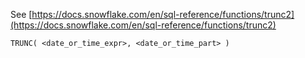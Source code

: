 See [https://docs.snowflake.com/en/sql-reference/functions/trunc2](https://docs.snowflake.com/en/sql-reference/functions/trunc2)
```
TRUNC( <date_or_time_expr>, <date_or_time_part> )
```
